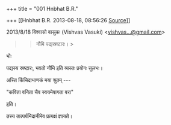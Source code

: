 +++
title = "001 Hnbhat B.R."

+++
[[Hnbhat B.R.	2013-08-18, 08:56:26 [Source](https://groups.google.com/g/samskrita/c/AdI9TY5xs7A)]]



  

  
  

2013/8/18 विश्वासो वासुकः (Vishvas Vasuki) \<[vishvas...@gmail.com]()\>

  

> 
> > नौमि पद्यस्रष्टारः। >
> 
> >   
> > 
> > 

  

भोः

 पद्यस्य स्रष्टारः, भवतो नौमि इति व्यस्तः प्रयोगः सुलभः।

  

अस्ति किंचिदाभाणकं मया श्रुतम् ---

  

"कविता वनिता चैव स्वयमेवागता वरा"

इति।



  

तस्य तात्पर्यमिदानीमेव प्रत्यक्षं ज्ञायते।

  

  

